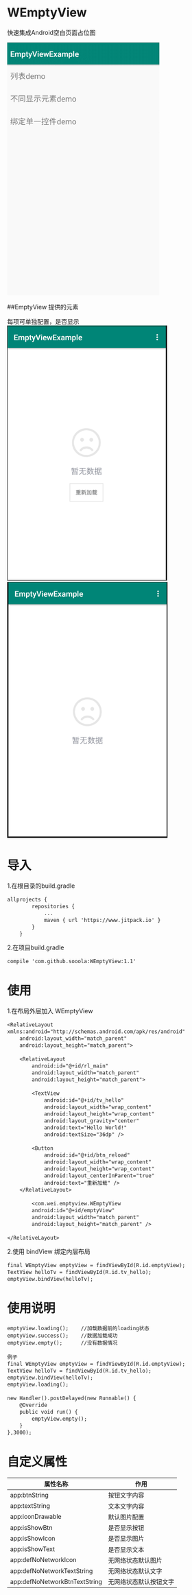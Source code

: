 # WEmptyView
快速集成Android空白页面占位图

![image](https://github.com/sooola/WEmptyView/blob/master/screenshots/GIF.gif)

##EmptyView 提供的元素  

每项可单独配置，是否显示  
![image](https://github.com/sooola/WEmptyView/blob/master/screenshots/25.png)
![image](https://github.com/sooola/WEmptyView/blob/master/screenshots/24.png)

# 导入  
1.在根目录的build.gradle 
```
allprojects {
		repositories {
			...
			maven { url 'https://www.jitpack.io' }
		}
	}
```
2.在项目build.gradle 
```
compile 'com.github.sooola:WEmptyView:1.1'
```

# 使用   
1.在布局外层加入 WEmptyView
```
<RelativeLayout xmlns:android="http://schemas.android.com/apk/res/android"
    android:layout_width="match_parent"
    android:layout_height="match_parent">

    <RelativeLayout
        android:id="@+id/rl_main"
        android:layout_width="match_parent"
        android:layout_height="match_parent">

        <TextView
            android:id="@+id/tv_hello"
            android:layout_width="wrap_content"
            android:layout_height="wrap_content"
            android:layout_gravity="center"
            android:text="Hello World!"
            android:textSize="36dp" />

        <Button
            android:id="@+id/btn_reload"
            android:layout_width="wrap_content"
            android:layout_height="wrap_content"
            android:layout_centerInParent="true"
            android:text="重新加载" />
    </RelativeLayout>
    
        <com.wei.emptyview.WEmptyView
        android:id="@+id/emptyView"
        android:layout_width="match_parent"
        android:layout_height="match_parent" />

</RelativeLayout>
```

2.使用 bindView 绑定内层布局
```
final WEmptyView emptyView = findViewById(R.id.emptyView);
TextView helloTv = findViewById(R.id.tv_hello);
emptyView.bindView(helloTv);
```
# 使用说明
```
emptyView.loading();    //加载数据前的loading状态
emptyView.success();    //数据加载成功
emptyView.empty();      //没有数据情况

例子
final WEmptyView emptyView = findViewById(R.id.emptyView);
TextView helloTv = findViewById(R.id.tv_hello);
emptyView.bindView(helloTv);
emptyView.loading();

new Handler().postDelayed(new Runnable() {
    @Override
    public void run() {
        emptyView.empty();
    }
},3000);
```

# 自定义属性
| 属性名称         | 作用         |
| ---------------- | ------------ |
| app:btnString    | 按钮文字内容 |
| app:textString   | 文本文字内容 |
| app:iconDrawable | 默认图片配置     |
| app:isShowBtn    | 是否显示按钮 |
| app:isShowIcon   | 是否显示图片 |
| app:isShowText   | 是否显示文本 |
| app:defNoNetworkIcon   | 无网络状态默认图片 |
| app:defNoNetworkTextString   | 无网络状态默认文字 |
| app:defNoNetworkBtnTextString   | 无网络状态默认按钮文字 |

